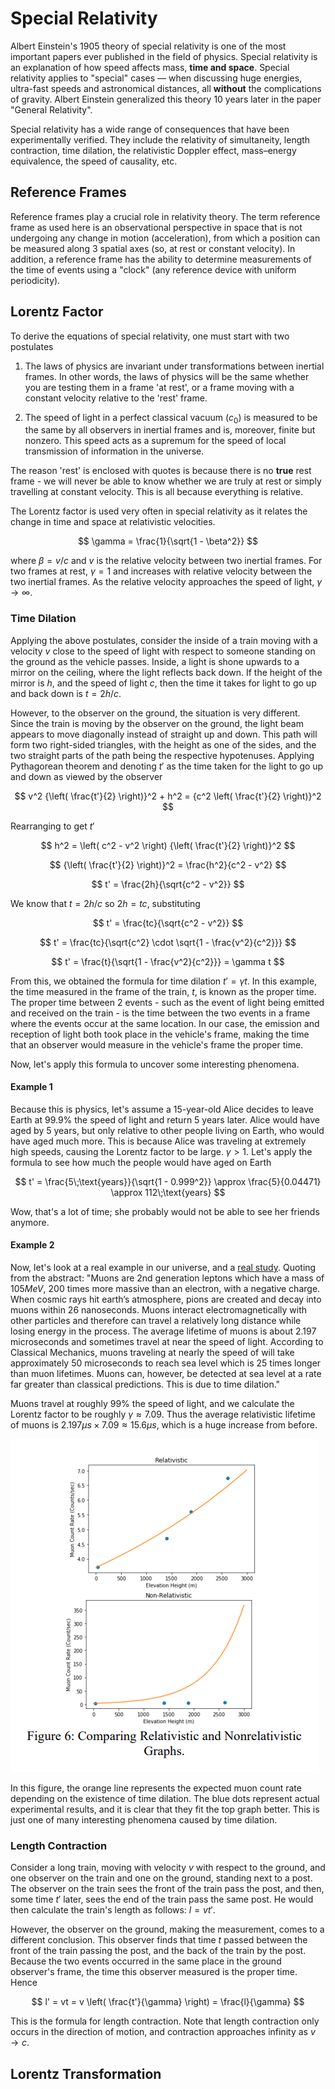 # Special Relativity

Albert Einstein's 1905 theory of special relativity is one of the most important papers ever published in the field of physics. Special relativity is an explanation of how speed affects mass, **time and space**. Special relativity applies to "special" cases — when discussing huge energies, ultra-fast speeds and astronomical distances, all **without** the complications of gravity. Albert Einstein generalized this theory 10 years later in the paper "General Relativity".

Special relativity has a wide range of consequences that have been experimentally verified. They include the relativity of simultaneity, length contraction, time dilation, the relativistic Doppler effect, mass–energy equivalence, the speed of causality, etc.

## Reference Frames

Reference frames play a crucial role in relativity theory. The term reference frame as used here is an observational perspective in space that is not undergoing any change in motion (acceleration), from which a position can be measured along 3 spatial axes (so, at rest or constant velocity). In addition, a reference frame has the ability to determine measurements of the time of events using a "clock" (any reference device with uniform periodicity).

## Lorentz Factor

To derive the equations of special relativity, one must start with two postulates

1. The laws of physics are invariant under transformations between inertial frames. In other words, the laws of physics will be the same whether you are testing them in a frame 'at rest', or a frame moving with a constant velocity relative to the 'rest' frame.

2. The speed of light in a perfect classical vacuum ($c_0$) is measured to be the same by all observers in inertial frames and is, moreover, finite but nonzero. This speed acts as a supremum for the speed of local transmission of information in the universe.

The reason 'rest' is enclosed with quotes is because there is no **true** rest frame - we will never be able to know whether we are truly at rest or simply travelling at constant velocity. This is all because everything is relative.

The Lorentz factor is used very often in special relativity as it relates the change in time and space at relativistic velocities.

$$ \gamma = \frac{1}{\sqrt{1 - \beta^2}} $$

where $\beta = v/c$ and $v$ is the relative velocity between two inertial frames. For two frames at rest, $\gamma = 1$ and increases with relative velocity between the two inertial frames. As the relative velocity approaches the speed of light, $\gamma \rightarrow \infty$.

### Time Dilation

Applying the above postulates, consider the inside of a train moving with a velocity $v$ close to the speed of light with respect to someone standing on the ground as the vehicle passes. Inside, a light is shone upwards to a mirror on the ceiling, where the light reflects back down. If the height of the mirror is $h$, and the speed of light $c$, then the time it takes for light to go up and back down is $t = 2h/c$.

However, to the observer on the ground, the situation is very different. Since the train is moving by the observer on the ground, the light beam appears to move diagonally instead of straight up and down. This path will form two right-sided triangles, with the height as one of the sides, and the two straight parts of the path being the respective hypotenuses. Applying Pythagorean theorem and denoting $t'$ as the time taken for the light to go up and down as viewed by the observer

$$ v^2 {\left( \frac{t'}{2} \right)}^2 + h^2 = {c^2 \left( \frac{t'}{2} \right)}^2 $$

Rearranging to get $t'$

$$ h^2 = \left( c^2 - v^2 \right) {\left( \frac{t'}{2} \right)}^2 $$

$$ {\left( \frac{t'}{2} \right)}^2 = \frac{h^2}{c^2 - v^2} $$

$$ t' = \frac{2h}{\sqrt{c^2 - v^2}} $$

We know that $t = 2h/c$ so $2h = tc$, substituting

$$ t' = \frac{tc}{\sqrt{c^2 - v^2}} $$

$$ t' = \frac{tc}{\sqrt{c^2} \cdot \sqrt{1 - \frac{v^2}{c^2}}} $$

$$ t' = \frac{t}{\sqrt{1 - \frac{v^2}{c^2}}} = \gamma t $$

From this, we obtained the formula for time dilation $t' = \gamma t$. In this example, the time measured in the frame of the train, $t$, is known as the proper time. The proper time between 2 events - such as the event of light being emitted and received on the train - is the time between the two events in a frame where the events occur at the same location. In our case, the emission and reception of light both took place in the vehicle's frame, making the time that an observer would measure in the vehicle's frame the proper time.

Now, let's apply this formula to uncover some interesting phenomena.

#### Example 1

Because this is physics, let's assume a 15-year-old Alice decides to leave Earth at $99.9\%$ the speed of light and return 5 years later. Alice would have aged by 5 years, but only relative to other people living on Earth, who would have aged much more. This is because Alice was traveling at extremely high speeds, causing the Lorentz factor to be large. $\gamma > 1$. Let's apply the formula to see how much the people would have aged on Earth

$$ t' = \frac{5\;\text{years}}{\sqrt{1 - 0.999^2}} \approx \frac{5}{0.04471} \approx 112\;\text{years} $$

Wow, that's a lot of time; she probably would not be able to see her friends anymore.

#### Example 2

Now, let's look at a real example in our universe, and a [real study](https://www.csustan.edu/sites/default/files/2022-07/dis_efraincovarrubias_muonrelativity.pdf). Quoting from the abstract: "Muons are 2nd generation leptons which have a mass of $105 MeV$, $200$ times more massive than an electron, with a negative charge. When cosmic rays hit earth’s atmosphere, pions are created and decay into muons within $26$ nanoseconds. Muons interact electromagnetically with other particles and therefore can travel a relatively long distance while losing energy in the process. The average lifetime of muons is about $2.197$ microseconds and sometimes travel at near the speed of light. According to Classical Mechanics, muons traveling at nearly the speed of will take approximately $50$ microseconds to reach sea level which is $25$ times longer than muon lifetimes. Muons can, however, be detected at sea level at a rate far greater than classical predictions. This is due to time dilation."

Muons travel at roughly $99\%$ the speed of light, and we calculate the Lorentz factor to be roughly $\gamma \approx 7.09$. Thus the average relativistic lifetime of muons is $2.197\mu s \times 7.09 \approx 15.6\mu s$, which is a huge increase from before.

![Results](1.png)

In this figure, the orange line represents the expected muon count rate depending on the existence of time dilation. The blue dots represent actual experimental results, and it is clear that they fit the top graph better. This is just one of many interesting phenomena caused by time dilation.

### Length Contraction

Consider a long train, moving with velocity $v$ with respect to the ground, and one observer on the train and one on the ground, standing next to a post. The observer on the train sees the front of the train pass the post, and then, some time $t'$ later, sees the end of the train pass the same post. He would then calculate the train's length as follows: $l = vt'$.

However, the observer on the ground, making the measurement, comes to a different conclusion. This observer finds that time $t$ passed between the front of the train passing the post, and the back of the train by the post. Because the two events occurred in the same place in the ground observer's frame, the time this observer measured is the proper time. Hence

$$ l' = vt = v \left( \frac{t'}{\gamma} \right) = \frac{l}{\gamma} $$

This is the formula for length contraction. Note that length contraction only occurs in the direction of motion, and contraction approaches infinity as $v \rightarrow c$.

## Lorentz Transformation
